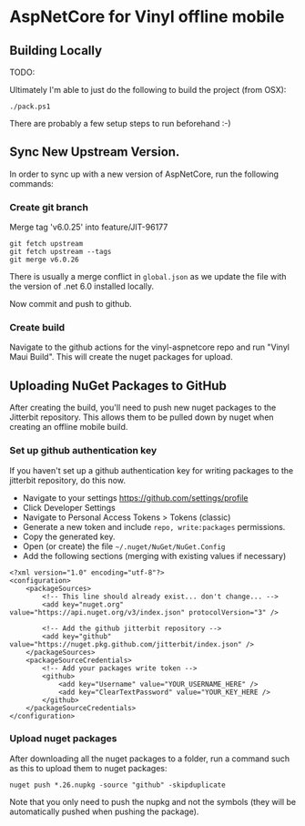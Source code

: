 # AspNetCore for Vinyl offline mobile

## Building Locally

TODO:

Ultimately I'm able to just do the following to build the project (from OSX):

```
./pack.ps1
```

There are probably a few setup steps to run beforehand :-)

## Sync New Upstream Version.

In order to sync up with a new version of AspNetCore, run the following commands:

### Create git branch

Merge tag 'v6.0.25' into feature/JIT-96177

```
git fetch upstream
git fetch upstream --tags
git merge v6.0.26
```

There is usually a merge conflict in `global.json` as we update the file with the version of .net 6.0 installed locally.

Now commit and push to github.

### Create build

Navigate to the github actions for the vinyl-aspnetcore repo and run "Vinyl Maui Build".
This will create the nuget packages for upload.

## Uploading NuGet Packages to GitHub

After creating the build, you'll need to push new nuget packages to the Jitterbit repository.
This allows them to be pulled down by nuget when creating an offline mobile build.

### Set up github authentication key

If you haven't set up a github authentication key for writing packages to the jitterbit repository, do this now.

- Navigate to your settings
https://github.com/settings/profile
- Click Developer Settings
- Navigate to Personal Access Tokens > Tokens (classic)
- Generate a new token and include `repo, write:packages` permissions.
- Copy the generated key.
- Open (or create) the file `~/.nuget/NuGet/NuGet.Config`
- Add the following sections (merging with existing values if necessary)

```
<?xml version="1.0" encoding="utf-8"?>
<configuration>
    <packageSources>
        <!-- This line should already exist... don't change... -->
        <add key="nuget.org" value="https://api.nuget.org/v3/index.json" protocolVersion="3" />

        <!-- Add the github jitterbit repository -->
        <add key="github" value="https://nuget.pkg.github.com/jitterbit/index.json" />
    </packageSources>
    <packageSourceCredentials>
        <!-- Add your packages write token -->
        <github>
            <add key="Username" value="YOUR_USERNAME_HERE" />
            <add key="ClearTextPassword" value="YOUR_KEY_HERE />
        </github>
    </packageSourceCredentials>
</configuration>
```

### Upload nuget packages

After downloading all the nuget packages to a folder, run a command such as this to upload them to nuget packages:

```
nuget push *.26.nupkg -source "github" -skipduplicate
```

Note that you only need to push the nupkg and not the symbols (they will be automatically pushed when pushing the package).

